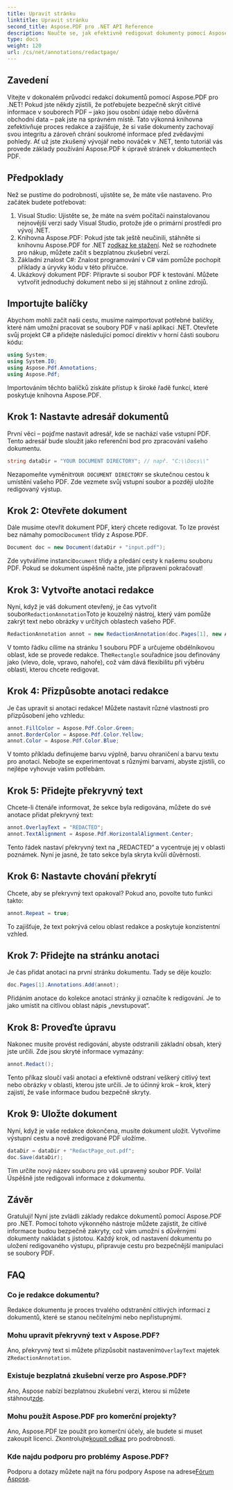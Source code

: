 ```yaml
---
title: Upravit stránku
linktitle: Upravit stránku
second_title: Aspose.PDF pro .NET API Reference
description: Naučte se, jak efektivně redigovat dokumenty pomocí Aspose.PDF for .NET pomocí tohoto komplexního průvodce krok za krokem.
type: docs
weight: 120
url: /cs/net/annotations/redactpage/
---
```

## Zavedení

Vítejte v dokonalém průvodci redakcí dokumentů pomocí Aspose.PDF pro .NET! Pokud jste někdy zjistili, že potřebujete bezpečně skrýt citlivé informace v souborech PDF – jako jsou osobní údaje nebo důvěrná obchodní data – pak jste na správném místě. Tato výkonná knihovna zefektivňuje proces redakce a zajišťuje, že si vaše dokumenty zachovají svou integritu a zároveň chrání soukromé informace před zvědavými pohledy. Ať už jste zkušený vývojář nebo nováček v .NET, tento tutoriál vás provede základy používání Aspose.PDF k úpravě stránek v dokumentech PDF.

## Předpoklady

Než se pustíme do podrobností, ujistěte se, že máte vše nastaveno. Pro začátek budete potřebovat:

1. Visual Studio: Ujistěte se, že máte na svém počítači nainstalovanou nejnovější verzi sady Visual Studio, protože jde o primární prostředí pro vývoj .NET.
2.  Knihovna Aspose.PDF: Pokud jste tak ještě neučinili, stáhněte si knihovnu Aspose.PDF for .NET z[odkaz ke stažení](https://releases.aspose.com/pdf/net/). Než se rozhodnete pro nákup, můžete začít s bezplatnou zkušební verzí.
3. Základní znalost C#: Znalost programování v C# vám pomůže pochopit příklady a úryvky kódu v této příručce.
4. Ukázkový dokument PDF: Připravte si soubor PDF k testování. Můžete vytvořit jednoduchý dokument nebo si jej stáhnout z online zdrojů.

## Importujte balíčky

Abychom mohli začít naši cestu, musíme naimportovat potřebné balíčky, které nám umožní pracovat se soubory PDF v naší aplikaci .NET. Otevřete svůj projekt C# a přidejte následující pomocí direktiv v horní části souboru kódu:

```csharp
using System;
using System.IO;
using Aspose.Pdf.Annotations;
using Aspose.Pdf;
```

Importováním těchto balíčků získáte přístup k široké řadě funkcí, které poskytuje knihovna Aspose.PDF. 

## Krok 1: Nastavte adresář dokumentů

První věci – pojďme nastavit adresář, kde se nachází vaše vstupní PDF. Tento adresář bude sloužit jako referenční bod pro zpracování vašeho dokumentu.

```csharp
string dataDir = "YOUR DOCUMENT DIRECTORY"; // např. "C:\\Docs\\"
```

 Nezapomeňte vyměnit`YOUR DOCUMENT DIRECTORY` se skutečnou cestou k umístění vašeho PDF. Zde vezmete svůj vstupní soubor a později uložíte redigovaný výstup.

## Krok 2: Otevřete dokument

 Dále musíme otevřít dokument PDF, který chcete redigovat. To lze provést bez námahy pomocí`Document` třídy z Aspose.PDF.

```csharp
Document doc = new Document(dataDir + "input.pdf");
```

 Zde vytváříme instanci`Document` třídy a předání cesty k našemu souboru PDF. Pokud se dokument úspěšně načte, jste připraveni pokračovat!

## Krok 3: Vytvořte anotaci redakce

 Nyní, když je váš dokument otevřený, je čas vytvořit soubor`RedactionAnnotation`Toto je kouzelný nástroj, který vám pomůže zakrýt text nebo obrázky v určitých oblastech vašeho PDF.

```csharp
RedactionAnnotation annot = new RedactionAnnotation(doc.Pages[1], new Aspose.Pdf.Rectangle(200, 500, 300, 600));
```

 V tomto řádku cílíme na stránku 1 souboru PDF a určujeme obdélníkovou oblast, kde se provede redakce. The`Rectangle` souřadnice jsou definovány jako (vlevo, dole, vpravo, nahoře), což vám dává flexibilitu při výběru oblasti, kterou chcete redigovat.

## Krok 4: Přizpůsobte anotaci redakce

Je čas upravit si anotaci redakce! Můžete nastavit různé vlastnosti pro přizpůsobení jeho vzhledu:

```csharp
annot.FillColor = Aspose.Pdf.Color.Green;
annot.BorderColor = Aspose.Pdf.Color.Yellow;
annot.Color = Aspose.Pdf.Color.Blue;
```

V tomto příkladu definujeme barvu výplně, barvu ohraničení a barvu textu pro anotaci. Nebojte se experimentovat s různými barvami, abyste zjistili, co nejlépe vyhovuje vašim potřebám.

## Krok 5: Přidejte překryvný text

Chcete-li čtenáře informovat, že sekce byla redigována, můžete do své anotace přidat překryvný text:

```csharp
annot.OverlayText = "REDACTED";
annot.TextAlignment = Aspose.Pdf.HorizontalAlignment.Center;
```

Tento řádek nastaví překryvný text na „REDACTED“ a vycentruje jej v oblasti poznámek. Nyní je jasné, že tato sekce byla skryta kvůli důvěrnosti.

## Krok 6: Nastavte chování překrytí

Chcete, aby se překryvný text opakoval? Pokud ano, povolte tuto funkci takto:

```csharp
annot.Repeat = true;
```

To zajišťuje, že text pokrývá celou oblast redakce a poskytuje konzistentní vzhled.

## Krok 7: Přidejte na stránku anotaci

Je čas přidat anotaci na první stránku dokumentu. Tady se děje kouzlo:

```csharp
doc.Pages[1].Annotations.Add(annot);
```

Přidáním anotace do kolekce anotací stránky ji označíte k redigování. Je to jako umístit na citlivou oblast nápis „nevstupovat“.

## Krok 8: Proveďte úpravu

Nakonec musíte provést redigování, abyste odstranili základní obsah, který jste určili. Zde jsou skryté informace vymazány:

```csharp
annot.Redact();
```

Tento příkaz sloučí vaši anotaci a efektivně odstraní veškerý citlivý text nebo obrázky v oblasti, kterou jste určili. Je to účinný krok – krok, který zajistí, že vaše informace budou bezpečně skryty.

## Krok 9: Uložte dokument

Nyní, když je vaše redakce dokončena, musíte dokument uložit. Vytvoříme výstupní cestu a nově zredigované PDF uložíme.

```csharp
dataDir = dataDir + "RedactPage_out.pdf";
doc.Save(dataDir);
```

Tím určíte nový název souboru pro váš upravený soubor PDF. Voilà! Úspěšně jste redigovali informace z dokumentu.

## Závěr

Gratuluji! Nyní jste zvládli základy redakce dokumentů pomocí Aspose.PDF pro .NET. Pomocí tohoto výkonného nástroje můžete zajistit, že citlivé informace budou bezpečně zakryty, což vám umožní s důvěrnými dokumenty nakládat s jistotou. Každý krok, od nastavení dokumentu po uložení redigovaného výstupu, připravuje cestu pro bezpečnější manipulaci se soubory PDF.

## FAQ

### Co je redakce dokumentu?
Redakce dokumentu je proces trvalého odstranění citlivých informací z dokumentů, které se stanou nečitelnými nebo nepřístupnými.

### Mohu upravit překryvný text v Aspose.PDF?
 Ano, překryvný text si můžete přizpůsobit nastavením`OverlayText` majetek z`RedactionAnnotation`.

### Existuje bezplatná zkušební verze pro Aspose.PDF?
 Ano, Aspose nabízí bezplatnou zkušební verzi, kterou si můžete stáhnout[zde](https://releases.aspose.com/).

### Mohu použít Aspose.PDF pro komerční projekty?
 Ano, Aspose.PDF lze použít pro komerční účely, ale budete si muset zakoupit licenci. Zkontrolujte[koupit odkaz](https://purchase.aspose.com/buy) pro podrobnosti.

### Kde najdu podporu pro problémy Aspose.PDF?
 Podporu a dotazy můžete najít na fóru podpory Aspose na adrese[Fórum Aspose](https://forum.aspose.com/c/pdf/10).